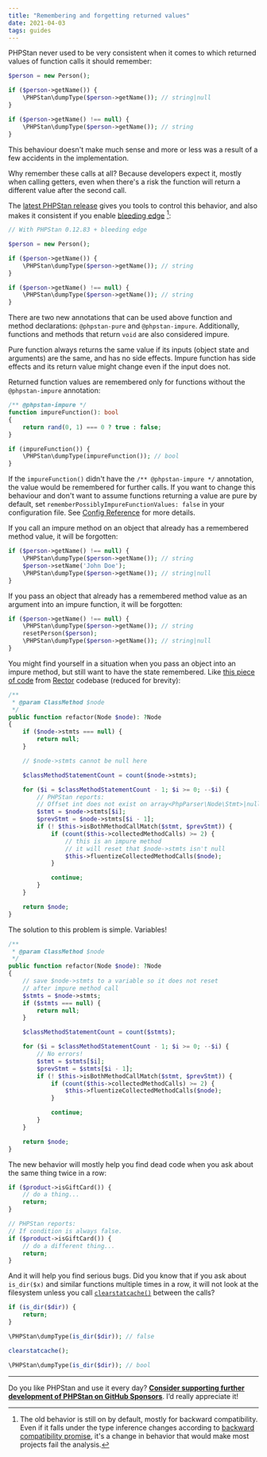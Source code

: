```yaml
---
title: "Remembering and forgetting returned values"
date: 2021-04-03
tags: guides
---
```


PHPStan never used to be very consistent when it comes to which returned values of function calls it should remember:

```php
$person = new Person();

if ($person->getName()) {
    \PHPStan\dumpType($person->getName()); // string|null
}

if ($person->getName() !== null) {
    \PHPStan\dumpType($person->getName()); // string
}
```

This behaviour doesn't make much sense and more or less was a result of a few accidents in the implementation.

Why remember these calls at all? Because developers expect it, mostly when calling getters, even when there's a risk the function will return a different value after the second call.

The [latest PHPStan release](https://github.com/phpstan/phpstan/releases/tag/0.12.83) gives you tools to control this behavior, and also makes it consistent if you enable [bleeding edge](/blog/what-is-bleeding-edge) [^bleeding-edge]:

[^bleeding-edge]: The old behavior is still on by default, mostly for backward compatibility. Even if it falls under the type inference changes according to [backward compatibility promise](/user-guide/backward-compatibility-promise), it's a change in behavior that would make most projects fail the analysis.

```php
// With PHPStan 0.12.83 + bleeding edge

$person = new Person();

if ($person->getName()) {
    \PHPStan\dumpType($person->getName()); // string
}

if ($person->getName() !== null) {
    \PHPStan\dumpType($person->getName()); // string
}
```

There are two new annotations that can be used above function and method declarations: `@phpstan-pure` and `@phpstan-impure`. Additionally, functions and methods that return `void` are also considered impure.

Pure function always returns the same value if its inputs (object state and arguments) are the same, and has no side effects. Impure function has side effects and its return value might change even if the input does not.

Returned function values are remembered only for functions without the `@phpstan-impure` annotation:

```php
/** @phpstan-impure */
function impureFunction(): bool
{
    return rand(0, 1) === 0 ? true : false;
}

if (impureFunction()) {
    \PHPStan\dumpType(impureFunction()); // bool
}
```

If the `impureFunction()` didn't have the `/** @phpstan-impure */` annotation, the value would be remembered for further calls. If you want to change this behaviour and don't want to assume functions returning a value are pure by default, set `rememberPossiblyImpureFunctionValues: false` in your configuration file. See [Config Reference](/config-reference#rememberpossiblyimpurefunctionvalues) for more details.

If you call an impure method on an object that already has a remembered method value, it will be forgotten:

```php
if ($person->getName() !== null) {
    \PHPStan\dumpType($person->getName()); // string
    $person->setName('John Doe');
    \PHPStan\dumpType($person->getName()); // string|null
}
```

If you pass an object that already has a remembered method value as an argument into an impure function, it will be forgotten:

```php
if ($person->getName() !== null) {
    \PHPStan\dumpType($person->getName()); // string
    resetPerson($person);
    \PHPStan\dumpType($person->getName()); // string|null
}
```

You might find yourself in a situation when you pass an object into an impure method, but still want to have the state remembered. Like [this piece of code](https://github.com/rectorphp/rector/blob/d2e4c0a5b2c7876784cccf462899988454cda8b2/rules/Defluent/Rector/ClassMethod/NormalToFluentRector.php#L71-L116) from [Rector](https://github.com/rectorphp/rector) codebase (reduced for brevity):

```php
/**
 * @param ClassMethod $node
 */
public function refactor(Node $node): ?Node
{
    if ($node->stmts === null) {
        return null;
    }

    // $node->stmts cannot be null here

    $classMethodStatementCount = count($node->stmts);

    for ($i = $classMethodStatementCount - 1; $i >= 0; --$i) {
        // PHPStan reports:
        // Offset int does not exist on array<PhpParser\Node\Stmt>|null.
        $stmt = $node->stmts[$i];
        $prevStmt = $node->stmts[$i - 1];
        if (! $this->isBothMethodCallMatch($stmt, $prevStmt)) {
            if (count($this->collectedMethodCalls) >= 2) {
                // this is an impure method
                // it will reset that $node->stmts isn't null
                $this->fluentizeCollectedMethodCalls($node);
            }

            continue;
        }
    }

    return $node;
}
```

The solution to this problem is simple. Variables!

```php
/**
 * @param ClassMethod $node
 */
public function refactor(Node $node): ?Node
{
    // save $node->stmts to a variable so it does not reset
    // after impure method call
    $stmts = $node->stmts;
    if ($stmts === null) {
        return null;
    }

    $classMethodStatementCount = count($stmts);

    for ($i = $classMethodStatementCount - 1; $i >= 0; --$i) {
        // No errors!
        $stmt = $stmts[$i];
        $prevStmt = $stmts[$i - 1];
        if (! $this->isBothMethodCallMatch($stmt, $prevStmt)) {
            if (count($this->collectedMethodCalls) >= 2) {
                $this->fluentizeCollectedMethodCalls($node);
            }

            continue;
        }
    }

    return $node;
}
```

The new behavior will mostly help you find dead code when you ask about the same thing twice in a row:

```php
if ($product->isGiftCard()) {
    // do a thing...
    return;
}

// PHPStan reports:
// If condition is always false.
if ($product->isGiftCard()) {
    // do a different thing...
    return;
}
```

And it will help you find serious bugs. Did you know that if you ask about `is_dir($x)` and similar functions multiple times in a row, it will not look at the filesystem unless you call [`clearstatcache()`](https://www.php.net/manual/en/function.clearstatcache.php) between the calls?

```php
if (is_dir($dir)) {
    return;
}

\PHPStan\dumpType(is_dir($dir)); // false

clearstatcache();

\PHPStan\dumpType(is_dir($dir)); // bool

```

---

Do you like PHPStan and use it every day? [**Consider supporting further development of PHPStan on GitHub Sponsors**](https://github.com/sponsors/ondrejmirtes/). I’d really appreciate it!

